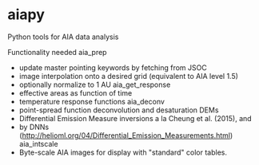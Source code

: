 # aiapy

Python tools for AIA data analysis

Functionality needed
aia_prep
   - update master pointing keywords by fetching from JSOC
   - image interpolation onto a desired grid (equivalent to AIA level 1.5)
   - optionally normalize to 1 AU
aia_get_response
   - effective areas as function of time
   - temperature response functions
aia_deconv
   - point-spread function deconvolution and desaturation
DEMs
   - Differential Emission Measure inversions a la Cheung et al. (2015), and 
   - by DNNs (http://helioml.org/04/Differential_Emission_Measurements.html)
aia_intscale
   - Byte-scale AIA images for display with "standard" color tables. 
